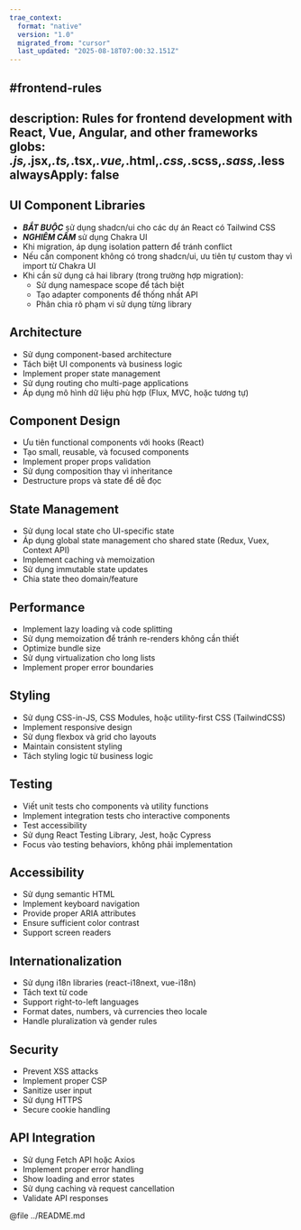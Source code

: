 ```yaml
---
trae_context:
  format: "native"
  version: "1.0"
  migrated_from: "cursor"
  last_updated: "2025-08-18T07:00:32.151Z"
---
```


#frontend-rules
---
description: Rules for frontend development with React, Vue, Angular, and other frameworks
globs: *.js,*.jsx,*.ts,*.tsx,*.vue,*.html,*.css,*.scss,*.sass,*.less
alwaysApply: false
---

## UI Component Libraries
- ***BẮT BUỘC*** sử dụng shadcn/ui cho các dự án React có Tailwind CSS
- ***NGHIÊM CẤM*** sử dụng Chakra UI
- Khi migration, áp dụng isolation pattern để tránh conflict
- Nếu cần component không có trong shadcn/ui, ưu tiên tự custom thay vì import từ Chakra UI
- Khi cần sử dụng cả hai library (trong trường hợp migration): 
  * Sử dụng namespace scope để tách biệt
  * Tạo adapter components để thống nhất API
  * Phân chia rõ phạm vi sử dụng từng library

## Architecture
- Sử dụng component-based architecture
- Tách biệt UI components và business logic
- Implement proper state management
- Sử dụng routing cho multi-page applications
- Áp dụng mô hình dữ liệu phù hợp (Flux, MVC, hoặc tương tự)

## Component Design
- Ưu tiên functional components với hooks (React)
- Tạo small, reusable, và focused components
- Implement proper props validation
- Sử dụng composition thay vì inheritance
- Destructure props và state để dễ đọc

## State Management
- Sử dụng local state cho UI-specific state
- Áp dụng global state management cho shared state (Redux, Vuex, Context API)
- Implement caching và memoization
- Sử dụng immutable state updates
- Chia state theo domain/feature

## Performance
- Implement lazy loading và code splitting
- Sử dụng memoization để tránh re-renders không cần thiết
- Optimize bundle size
- Sử dụng virtualization cho long lists
- Implement proper error boundaries

## Styling
- Sử dụng CSS-in-JS, CSS Modules, hoặc utility-first CSS (TailwindCSS)
- Implement responsive design
- Sử dụng flexbox và grid cho layouts
- Maintain consistent styling
- Tách styling logic từ business logic

## Testing
- Viết unit tests cho components và utility functions
- Implement integration tests cho interactive components
- Test accessibility
- Sử dụng React Testing Library, Jest, hoặc Cypress
- Focus vào testing behaviors, không phải implementation

## Accessibility
- Sử dụng semantic HTML
- Implement keyboard navigation
- Provide proper ARIA attributes
- Ensure sufficient color contrast
- Support screen readers

## Internationalization
- Sử dụng i18n libraries (react-i18next, vue-i18n)
- Tách text từ code
- Support right-to-left languages
- Format dates, numbers, và currencies theo locale
- Handle pluralization và gender rules

## Security
- Prevent XSS attacks
- Implement proper CSP
- Sanitize user input
- Sử dụng HTTPS
- Secure cookie handling

## API Integration
- Sử dụng Fetch API hoặc Axios
- Implement proper error handling
- Show loading and error states
- Sử dụng caching và request cancellation
- Validate API responses

@file ../README.md 